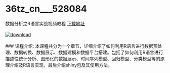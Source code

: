 # 36tz_cn___528084
数据分析之R语言实战视频教程
[下载地址](http://www.36tz.cn/article/528084 "下载地址")
<br/></br>[![download](http://36tz.cn/muke_img/2019_10_356-58-300x225.jpg "下载地址")](http://www.36tz.cn/article/528084 "下载地址")
<br/></br>### 课程介绍:
本课程共分为十个章节，详细介绍了如何利用R语言进行数据预处理、数据转换、数据展示、数据建模和数据平台搭建。包括了如何利用R语言进行描述性统计分析、图形化的数据展示、时间序列模型、回归模型、分类模型等的原理介绍及R语言实现，最后介绍shiny包及其使用方法。


